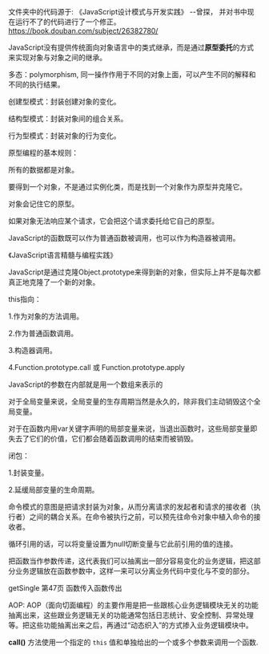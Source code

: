 文件夹中的代码源于: 《JavaScript设计模式与开发实践》 --曾探， 并对书中现在运行不了的代码进行了一个修正。
https://book.douban.com/subject/26382780/



JavaScript没有提供传统面向对象语言中的类式继承，而是通过**原型委托**的方式来实现对象与对象之间的继承。

多态：polymorphism, 同一操作作用于不同的对象上面，可以产生不同的解释和不同的执行结果。

创建型模式：封装创建对象的变化。

结构型模式：封装对象间的组合关系。

行为型模式：封装对象的行为变化。

原型编程的基本规则：

所有的数据都是对象。

要得到一个对象，不是通过实例化类，而是找到一个对象作为原型并克隆它。

对象会记住它的原型。

如果对象无法响应某个请求，它会把这个请求委托给它自己的原型。

JavaScript的函数既可以作为普通函数被调用，也可以作为构造器被调用。

《JavaScript语言精髓与编程实践》

JavaScript是通过克隆Object.prototype来得到新的对象，但实际上并不是每次都真正地克隆了一个新的对象。



this指向：

1.作为对象的方法调用。

2.作为普通函数调用。

3.构造器调用。

4.Function.prototype.call 或 Function.prototype.apply



JavaScript的参数在内部就是用一个数组来表示的



对于全局变量来说，全局变量的生存周期当然是永久的，除非我们主动销毁这个全局变量。

对于在函数内用var关键字声明的局部变量来说，当退出函数时，这些局部变量即失去了它们的价值，它们都会随着函数调用的结束而被销毁。



闭包：

1.封装变量。

2.延缓局部变量的生命周期。



命令模式的意图是把请求封装为对象，从而分离请求的发起者和请求的接收者（执行者）之间的耦合关系。在命令被执行之前，可以预先往命令对象中植入命令的接收者。



循环引用的话，可以将变量设置为null切断变量与它此前引用的值的连接。

把函数当作参数传递，这代表我们可以抽离出一部分容易变化的业务逻辑，把这部分业务逻辑放在函数参数中，这样一来可以分离业务代码中变化与不变的部分。

getSingle 第47页 函数传入函数传出

AOP: AOP（面向切面编程）的主要作用是把一些跟核心业务逻辑模块无关的功能抽离出来，这些跟业务逻辑无关的功能通常包括日志统计、安全控制、异常处理等。把这些功能抽离出来之后，再通过“动态织入”的方式掺入业务逻辑模块中。

**call()** 方法使用一个指定的 `this` 值和单独给出的一个或多个参数来调用一个函数.






